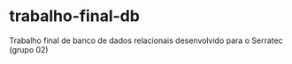 # trabalho-final-db
Trabalho final de banco de dados relacionais desenvolvido para o Serratec (grupo 02)

